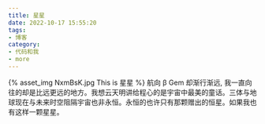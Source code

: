 ```yaml
---
title: 星星
date: 2022-10-17 15:55:20
tags:
- 博客
category:
- 代码和我
- more
---
```

{% asset_img NxmBsK.jpg This is 星星 %}
航向 β Gem 却渐行渐远, 我一直向往的却是比远更远的地方。我想云天明讲给程心的是宇宙中最美的童话。三体与地球现在与未来时空阻隔宇宙也非永恒。永恒的也许只有那颗赠出的恒星。如果我也有这样一颗星星。